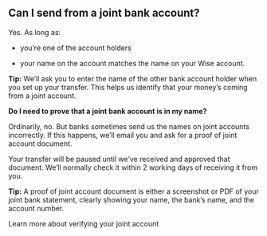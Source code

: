 ## Can I send from a joint bank account?  
Yes. As long as:

  * you’re one of the account holders

  * your name on the account matches the name on your Wise account. 




**Tip:** We’ll ask you to enter the name of the other bank account holder when you set up your transfer. This helps us identify that your money’s coming from a joint account.

 **Do I need to prove that a joint bank account is in my name?**

Ordinarily, no. But banks sometimes send us the names on joint accounts incorrectly. If this happens, we’ll email you and ask for a proof of joint account document. 

Your transfer will be paused until we’ve received and approved that document. We’ll normally check it within 2 working days of receiving it from you.

 **Tip:** A proof of joint account document is either a screenshot or PDF of your joint bank statement, clearly showing your name, the bank’s name, and the account number.

Learn more about verifying your joint account